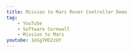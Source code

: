 ```yaml
---
title: Mission to Mars Rover Controller Demo
tag:
    - YouTube
    - Software Cornwall
    - Mission to Mars
youtube: 1eGg7HD2zUY
---
```

